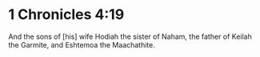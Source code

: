 # 1 Chronicles 4:19

And the sons of [his] wife Hodiah the sister of Naham, the father of Keilah the Garmite, and Eshtemoa the Maachathite.
